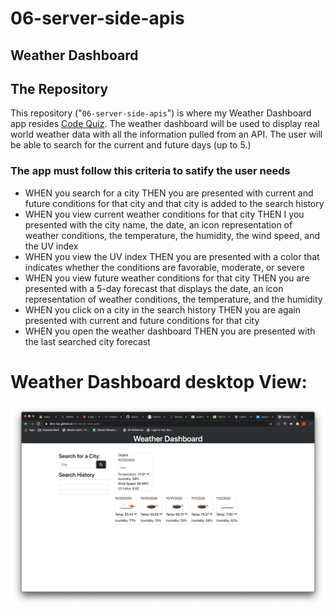 # 06-server-side-apis
## Weather Dashboard
## The Repository
This repository ("`06-server-side-apis`") is where my Weather Dashboard app resides [Code Quiz](https://shiv-ms.github.io/06-server-side-apis/).  The weather dashboard will be used to display real world weather data with all the information pulled from an API. The user will be able to search for the current and future days (up to 5.)
### The app must follow this criteria to satify the user needs
* WHEN you search for a city THEN you are presented with current and future conditions for that city and that city is added to the search history
* WHEN you view current weather conditions for that city THEN I you presented with the city name, the date, an icon representation of weather conditions, the temperature, the humidity, the wind speed, and the UV index
* WHEN you view the UV index THEN you are presented with a color that indicates whether the conditions are favorable, moderate, or severe
* WHEN you view future weather conditions for that city THEN you are presented with a 5-day forecast that displays the date, an icon representation of weather conditions, the temperature, and the humidity
* WHEN you click on a city in the search history THEN you are again presented with current and future conditions for that city
* WHEN you open the weather dashboard THEN you are presented with the last searched city forecast
# Weather Dashboard desktop View:
<p align="center">
  <img alt="Code Quiz Demo" src="img/weather_dash.png">
</p>